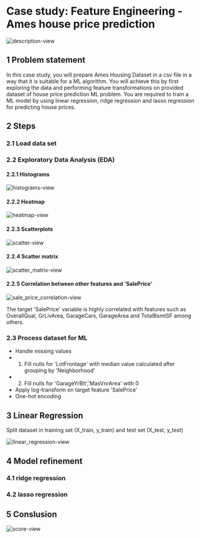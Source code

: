 # Case study: Feature Engineering - Ames house price prediction 
![description-view](img/description.png)

## 1 Problem statement 

In this case study, you will prepare Ames Housing Dataset in a csv file in a way that it is suitable for a ML algorithm. 
You will achieve this by first exploring the data and performing feature transformations on provided dataset of house price prediction ML problem. You are required to train a ML model by using linear regression, ridge regression and lasso regression 
for predicting house prices.

## 2 Steps 
### 2.1 Load data set 
### 2.2 Exploratory Data Analysis (EDA)
#### 2.2.1 Histograms 
![histograms-view](img/histograms.png)

#### 2.2.2 Heatmap

![heatmap-view](img/heatmap.png)

#### 2.2.3 Scatterplots 

![scatter-view](img/scatterplot.png)


#### 2.2.4 Scatter matrix 

![scatter_matrix-view](img/scatter_matrix.png)

#### 2.2.5 Correlation between other features and 'SalePrice'
![sale_price_correlation-view](img/sale_price_correlation.png)

The target 'SalePrice' variable is highly correlated with features such as OverallQual, GrLivArea, GarageCars, GarageArea and TotalBsmtSF among others.

### 2.3 Process dataset for ML 

* Handle missing values 
 * 1. Fill nulls for 'LotFrontage' with median value calculated after grouping by 'Neighborhood'
 * 2. Fill nulls for 'GarageYrBlt','MasVnrArea' with 0
* Apply log-transform on target feature 'SalePrice'
* One-hot encoding

## 3 Linear Regression 
Split dataset in training set (X_train, y_train) and test set (X_test, y_test)


![linear_regression-view](img/linear_regression.png)

## 4 Model refinement 
### 4.1 ridge regression 


### 4.2 lasso regression 



## 5 Conslusion 

![score-view](img/score.png)


